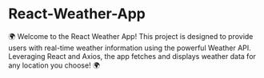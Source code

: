 # React-Weather-App
🌍 Welcome to the React Weather App! This project is designed to provide users with real-time weather information using the powerful Weather API. Leveraging React and Axios, the app fetches and displays weather data for any location you choose! 🌍
